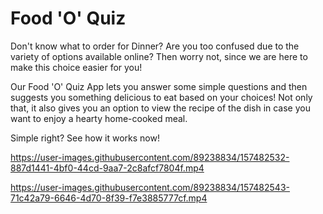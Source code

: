 # Food 'O' Quiz

Don't know what to order for Dinner? Are you too confused due to the variety of options available online?
Then worry not, since we are here to make this choice easier for you!

Our Food 'O' Quiz App lets you answer some simple questions and then suggests you something delicious to eat based on your choices! 
Not only that, it also gives you an option to view the recipe of the dish in case you want to enjoy a hearty home-cooked meal.

Simple right? See how it works now!

https://user-images.githubusercontent.com/89238834/157482532-887d1441-4bf0-44cd-9aa7-2c8afcf7804f.mp4

https://user-images.githubusercontent.com/89238834/157482543-71c42a79-6646-4d70-8f39-f7e3885777cf.mp4




